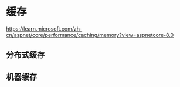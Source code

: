 # 缓存
https://learn.microsoft.com/zh-cn/aspnet/core/performance/caching/memory?view=aspnetcore-8.0

## 分布式缓存


## 机器缓存

